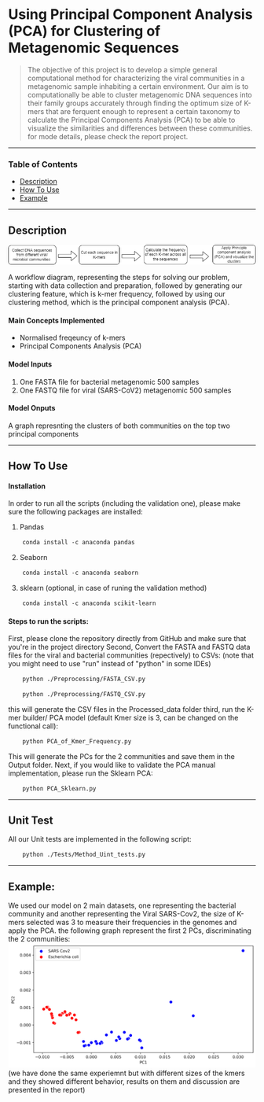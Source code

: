 # Using Principal Component Analysis (PCA) for Clustering of Metagenomic Sequences


> The objective of this project is to develop a simple general computational method for characterizing the viral communities in a metagenomic sample inhabiting a certain environment. Our aim is to computationally be able to cluster metagenomic DNA sequences into their family groups accurately through finding the optimum size of K-mers that are ferquent enough to represent a certain taxonomy to calculate the Principal Components Analysis (PCA) to be able to visualize the similarities and differences between these communities. for mode details, please check the report project.

---

### Table of Contents

- [Description](#description)
- [How To Use](#how-to-use)
- [Example](#example)
---

## Description

![A workflow diagram.](https://github.com/Nourah-Salem/2022-CPBS-Preliminary-Exam-Day-3/blob/main/Images/2022-CPBS-Preliminary-Exam-Day-3%20workflow.png)

A workflow diagram, representing the steps for solving our problem, starting with data collection and preparation, followed by generating  our clustering feature, which is k-mer frequency, followed by using our clustering method, which is the principal component analysis (PCA).

#### Main Concepts Implemented 

- Normalised freqeuncy of k-mers
- Principal Components Analysis (PCA)


#### Model Inputs 
1. One FASTA file for bacterial metagenomic 500 samples
2. One FASTQ file for viral (SARS-CoV2) metagenomic 500 samples
#### Model Onputs
A graph represnting the clusters of both communities on the top two principal components


---

## How To Use

#### Installation
In order to run all the scripts (including the validation one), please make sure the following packages are installed:
1. Pandas
```html
    conda install -c anaconda pandas
```
2. Seaborn

```html
    conda install -c anaconda seaborn
```
3. sklearn (optional, in case of runing the validation method)
```html
    conda install -c anaconda scikit-learn
```

#### Steps to run the scripts:
First, please clone the repository directly from GitHub and make sure that you're in the project directory
Second, Convert the FASTA and FASTQ data files for the viral and bacterial communities (repectively) to CSVs: 
(note that you might need to use "run" instead of "python" in some IDEs)
```html
    python ./Preprocessing/FASTA_CSV.py
```
```html
    python ./Preprocessing/FASTQ_CSV.py
```
this will generate the CSV files in the Processed_data folder
third, run the K-mer builder/ PCA model (default Kmer size is 3, can be changed on the functional call):
```html
    python PCA_of_Kmer_Frequency.py
```
This will generate the PCs for the 2 communities and save them in the Output folder.
Next, if you would like to validate the PCA manual implementation, please run the Sklearn PCA:
```html
    python PCA_Sklearn.py
```

---

## Unit Test
All our Unit tests are implemented in the following script:
```html
    python ./Tests/Method_Uint_tests.py
```

---

## Example:

We used our model on 2 main datasets, one representing the bacterial community and another representing the Viral SARS-Cov2, the size of K-mers selected was 3 to measure their frequencies in the genomes and apply the PCA. the following graph represent the first 2 PCs, discriminating the 2 communities:  
![output](https://github.com/Nourah-Salem/2022-CPBS-Preliminary-Exam-Day-3/blob/main/Images/pca_sklearn.png)
(we have done the same experiemnt but with different sizes of the kmers and they showed different behavior, results on them and discussion are presented in the report)


